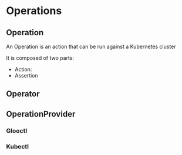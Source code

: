 # Operations

## Operation
An Operation is an action that can be run against a Kubernetes cluster

It is composed of two parts:
- Action: 
- Assertion

## Operator

## OperationProvider

### Glooctl


### Kubectl